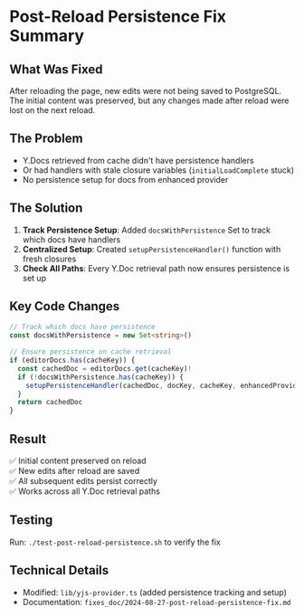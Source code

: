 # Post-Reload Persistence Fix Summary

## What Was Fixed
After reloading the page, new edits were not being saved to PostgreSQL. The initial content was preserved, but any changes made after reload were lost on the next reload.

## The Problem
- Y.Docs retrieved from cache didn't have persistence handlers
- Or had handlers with stale closure variables (`initialLoadComplete` stuck)
- No persistence setup for docs from enhanced provider

## The Solution
1. **Track Persistence Setup**: Added `docsWithPersistence` Set to track which docs have handlers
2. **Centralized Setup**: Created `setupPersistenceHandler()` function with fresh closures
3. **Check All Paths**: Every Y.Doc retrieval path now ensures persistence is set up

## Key Code Changes
```typescript
// Track which docs have persistence
const docsWithPersistence = new Set<string>()

// Ensure persistence on cache retrieval
if (editorDocs.has(cacheKey)) {
  const cachedDoc = editorDocs.get(cacheKey)!
  if (!docsWithPersistence.has(cacheKey)) {
    setupPersistenceHandler(cachedDoc, docKey, cacheKey, enhancedProvider)
  }
  return cachedDoc
}
```

## Result
✅ Initial content preserved on reload  
✅ New edits after reload are saved  
✅ All subsequent edits persist correctly  
✅ Works across all Y.Doc retrieval paths  

## Testing
Run: `./test-post-reload-persistence.sh` to verify the fix

## Technical Details
- Modified: `lib/yjs-provider.ts` (added persistence tracking and setup)
- Documentation: `fixes_doc/2024-08-27-post-reload-persistence-fix.md`